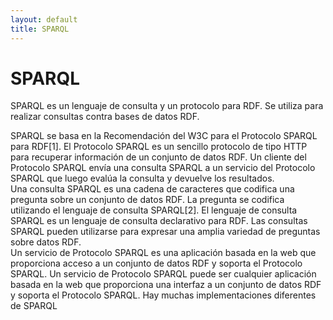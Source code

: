 ```yaml
---
layout: default
title: SPARQL
---
```


<div id="contact">
  <h1 class="pageTitle">SPARQL</h1>
  <p class="intro">
  SPARQL es un lenguaje de consulta y un protocolo para RDF. Se utiliza para realizar consultas contra bases de datos RDF.</p>
<p>
SPARQL se basa en la Recomendación del W3C para el Protocolo SPARQL para RDF[1]. El Protocolo SPARQL es un sencillo protocolo de tipo HTTP para recuperar información de un conjunto de datos RDF. Un cliente del Protocolo SPARQL envía una consulta SPARQL a un servicio del Protocolo SPARQL que luego evalúa la consulta y devuelve los resultados.<br>
Una consulta SPARQL es una cadena de caracteres que codifica una pregunta sobre un conjunto de datos RDF. La pregunta se codifica utilizando el lenguaje de consulta SPARQL[2]. El lenguaje de consulta SPARQL es un lenguaje de consulta declarativo para RDF. Las consultas SPARQL pueden utilizarse para expresar una amplia variedad de preguntas sobre datos RDF.<br>
Un servicio de Protocolo SPARQL es una aplicación basada en la web que proporciona acceso a un conjunto de datos RDF y soporta el Protocolo SPARQL. Un servicio de Protocolo SPARQL puede ser cualquier aplicación basada en la web que proporciona una interfaz a un conjunto de datos RDF y soporta el Protocolo SPARQL. Hay muchas implementaciones diferentes de SPARQL
</p>